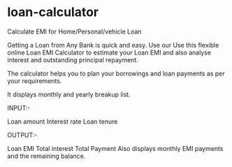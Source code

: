 # loan-calculator

Calculate EMI for Home/Personal/vehicle Loan

Getting a Loan from Any Bank is quick and easy. Use our Use this flexible online Loan EMI Calculator to estimate your Loan EMI and also analyse interest and outstanding principal repayment. 

The calculator helps you to plan your borrowings and loan payments as per your requirements.

It displays monthly and yearly breakup list.

INPUT:-

Loan amount
Interest rate
Loan tenure

OUTPUT:-

Loan EMI
Total interest
Total Payment
Also displays monthly EMI payments and the remaining balance.
